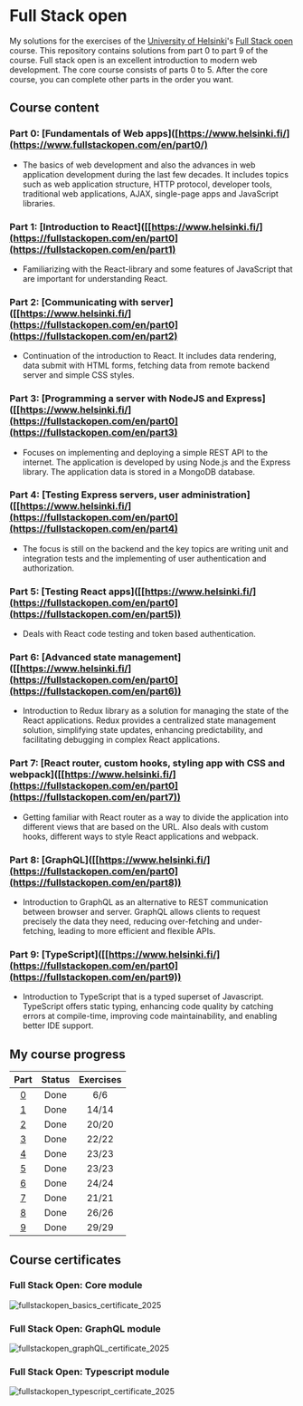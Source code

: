 # Full Stack open

My solutions for the exercises of the [University of Helsinki](https://www.helsinki.fi/)'s [Full Stack open](https://fullstackopen.com/) course. This repository contains solutions from part 0 to part 9 of the course. Full stack open is an excellent introduction to modern web development. The core course consists of parts 0 to 5. After the core course, you can complete other parts in the order you want.

## Course content

### Part 0: [Fundamentals of Web apps]([https://www.helsinki.fi/](https://www.fullstackopen.com/en/part0/)
- The basics of web development and also the advances in web application development during the last few decades. It includes topics such as web application structure, HTTP protocol, developer tools, traditional web applications, AJAX, single-page apps and JavaScript libraries.

### Part 1: [Introduction to React]([[https://www.helsinki.fi/](https://fullstackopen.com/en/part0](https://fullstackopen.com/en/part1)
- Familiarizing with the React-library and some features of JavaScript that are important for understanding React.

### Part 2: [Communicating with server]([[https://www.helsinki.fi/](https://fullstackopen.com/en/part0](https://fullstackopen.com/en/part2)
- Continuation of the introduction to React. It includes data rendering, data submit with HTML forms, fetching data from remote backend server and simple CSS styles.

### Part 3: [Programming a server with NodeJS and Express]([[https://www.helsinki.fi/](https://fullstackopen.com/en/part0](https://fullstackopen.com/en/part3)
- Focuses on implementing and deploying a simple REST API to the internet. The application is developed by using Node.js and the Express library. The application data is stored in a MongoDB database.

### Part 4: [Testing Express servers, user administration]([[https://www.helsinki.fi/](https://fullstackopen.com/en/part0](https://fullstackopen.com/en/part4)
- The focus is still on the backend and the key topics are writing unit and integration tests and the implementing of user authentication and authorization.

### Part 5: [Testing React apps]([[https://www.helsinki.fi/](https://fullstackopen.com/en/part0](https://fullstackopen.com/en/part5))
- Deals with React code testing and token based authentication.

### Part 6: [Advanced state management]([[https://www.helsinki.fi/](https://fullstackopen.com/en/part0](https://fullstackopen.com/en/part6))
- Introduction to Redux library as a solution for managing the state of the React applications. Redux provides a centralized state management solution, simplifying state updates, enhancing predictability, and facilitating debugging in complex React applications.

### Part 7: [React router, custom hooks, styling app with CSS and webpack]([[https://www.helsinki.fi/](https://fullstackopen.com/en/part0](https://fullstackopen.com/en/part7))
- Getting familiar with React router as a way to divide the application into different views that are based on the URL. Also deals with custom hooks, different ways to style React applications and webpack.

### Part 8: [GraphQL]([[https://www.helsinki.fi/](https://fullstackopen.com/en/part0](https://fullstackopen.com/en/part8))
- Introduction to GraphQL as an alternative to REST communication between browser and server. GraphQL allows clients to request precisely the data they need, reducing over-fetching and under-fetching, leading to more efficient and flexible APIs.

### Part 9: [TypeScript]([[https://www.helsinki.fi/](https://fullstackopen.com/en/part0](https://fullstackopen.com/en/part9))
- Introduction to TypeScript that is a typed superset of Javascript. TypeScript offers static typing, enhancing code quality by catching errors at compile-time, improving code maintainability, and enabling better IDE support.

## My course progress

| Part           | Status      | Exercises |
| :------------: | :---------: | :-------: |
| [0](./part_0/) | Done        | 6/6       |
| [1](./part_1/) | Done        | 14/14     |
| [2](./part_2/) | Done        | 20/20     |
| [3](./part_3/) | Done        | 22/22     |
| [4](./part_4/) | Done        | 23/23     |
| [5](./part_5/) | Done        | 23/23     |
| [6](./part_6/) | Done        | 24/24     |
| [7](./part_7/) | Done        | 21/21     |
| [8](./part_8/) | Done        | 26/26     |
| [9](./part_9/) | Done        | 29/29     |

## Course certificates

### Full Stack Open: Core module

![fullstackopen_basics_certificate_2025](https://github.com/user-attachments/assets/4a5d645c-8ac6-42e3-be11-574857319f58)

### Full Stack Open: GraphQL module

![fullstackopen_graphQL_certificate_2025](https://github.com/user-attachments/assets/83682d53-9d76-4152-b173-0280115daea3)

### Full Stack Open: Typescript module

![fullstackopen_typescript_certificate_2025](https://github.com/user-attachments/assets/286e7df6-163e-42a4-9c5c-f9d23e2beb08)

